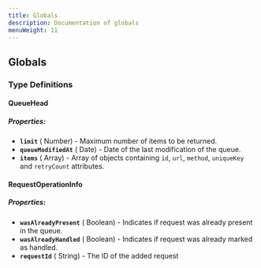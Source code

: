 ```yaml
---
title: Globals
description: Documentation of globals
menuWeight: 11
---
```


## Globals

### Type Definitions

#### QueueHead

##### Properties:

*   **`limit`** ( Number) - Maximum number of items to be returned.
*   **`queueModifiedAt`** ( Date) - Date of the last modification of the queue.
*   **`items`** ( Array) - Array of objects containing `id`, `url`, `method`, `uniqueKey` and `retryCount` attributes.

#### RequestOperationInfo

##### Properties:

*   **`wasAlreadyPresent`** ( Boolean) - Indicates if request was already present in the queue.
*   **`wasAlreadyHandled`** ( Boolean) - Indicates if request was already marked as handled.
*   **`requestId`** ( String) - The ID of the added request

